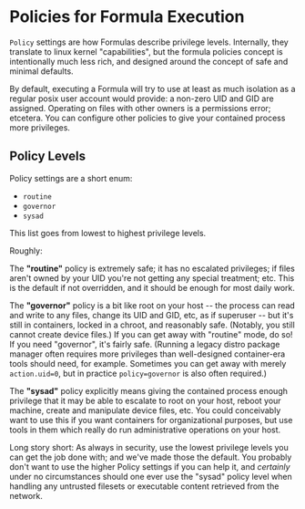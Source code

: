Policies for Formula Execution
==============================

`Policy` settings are how Formulas describe privilege levels.
Internally, they translate to linux kernel "capabilities", but the
formula policies concept is intentionally much less rich, and
designed around the concept of safe and minimal defaults.

By default, executing a Formula will try to use at least as much isolation as a
regular posix user account would provide: a non-zero UID and GID are assigned.
Operating on files with other owners is a permissions error; etcetera.
You can configure other policies to give your contained process more privileges.


Policy Levels
-------------

Policy settings are a short enum:

- `routine`
- `governor`
- `sysad`

This list goes from lowest to highest privilege levels.

Roughly:

The **"routine"** policy is extremely safe; it has no
escalated privileges; if files aren't owned by your UID you're
not getting any special treatment; etc.
This is the default if not overridden, and it should be enough
for most daily work.

The **"governor"** policy is a bit like root on your host -- the process can
read and write to any files, change its UID and GID, etc, as if superuser --
but it's still in containers, locked in a chroot, and reasonably safe.
(Notably, you still cannot create device files.)
If you can get away with "routine" mode, do so!  If you need
"governor", it's fairly safe.
(Running a legacy distro package manager often requires more privileges
than well-designed container-era tools should need, for example.
Sometimes you can get away with merely `action.uid=0`, but
in practice `policy=governor` is also often required.)

The **"sysad"** policy explicitly means giving the contained process
enough privilege that it may be able to escalate to root on your
host, reboot your machine, create and manipulate device files, etc.
You could conceivably want to use this if you want containers for
organizational purposes, but use tools in them which really do run
administrative operations on your host.

Long story short: As always in security, use the lowest privilege
levels you can get the job done with; and we've made those the default.
You probably don't want to use the higher Policy settings if you can
help it, and *certainly* under no circumstances should one ever use the
"sysad" policy level when handling any untrusted filesets or executable
content retrieved from the network.
